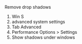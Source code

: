 

Remove drop shadows

1. Win S
1. advanced system settings
1. Tab Advanced
1. Performance Options > Settings
1. Show shadows under windows